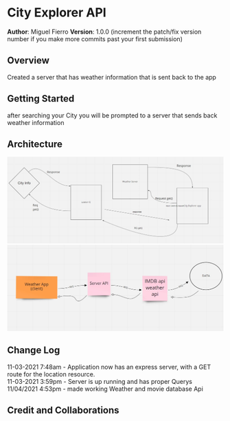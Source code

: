 # City Explorer API

**Author**: Miguel Fierro
**Version**: 1.0.0 (increment the patch/fix version number if you make more commits past your first submission)

## Overview
<!-- Provide a high level overview of what this application is and why you are building it, beyond the fact that it's an assignment for this class. (i.e. What's your problem domain?) --> Created a server that has weather information that is sent back to the app

## Getting Started
<!-- What are the steps that a user must take in order to build this app on their own machine and get it running? -->
after searching your City you will be prompted to a server that sends back weather information

## Architecture
<!-- Provide a detailed description of the application design. What technologies (languages, libraries, etc) you're using, and any other relevant design information. -->
![WRRC of Server API](assets/server-request-map.jpg)
![WRRC of Movie and Weather API](assets/api-wrrc.jpg)

## Change Log
<!-- Use this area to document the iterative changes made to your application as each feature is successfully implemented. Use time stamps. Here's an example: -->

11-03-2021 7:48am - Application now has an express server, with a GET route for the location resource. <br>
11-03-2021 3:59pm - Server is up running and has proper Querys
11/04/2021 4:53pm - made working Weather and movie database Api

## Credit and Collaborations
<!-- Give credit (and a link) to other people or resources that helped you build this application. -->
